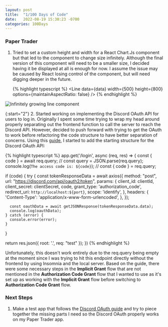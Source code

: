 ```yaml
---
layout: post
title:  "1/100 Days of Code"
date:   2022-08-19 15:30:23 -0700
categories: 100Days
---
```


### Paper Trader

1. Tried to set a custom height and width for a React Chart.Js component but that led to the component to change size infinitely. Although the final version of this component will need to be a smaller size, I decided having it be displayed at all is enough for now. I assume the issue may be caused by React losing control of the component, but will need digging deeper in the future.

    {% highlight typescript %}
    <Line
    data={data}
    width={500}
    height={800}
    options={maintainAspectRatio: false}
    />
    {% endhighlight %}

![Infinitely growing line component](../../../../images/20220819chartjs.gif)

{:start="2"}
2. Started working on implementing the Discord OAuth API for users to log in. Originally I spent some time trying to wrap my head around properly separating out the frontend function to call the server to reach the Discord API. However, decided to push forward with trying to get the OAuth to work before refactoring the code structure to have better separation of concerns. Using this [guide](https://discordjs.guide/oauth2/#a-quick-example), I started to add the starting structure for the Discord OAuth API:

 {% highlight typescript %}
app.get('/login', async (req, res) => {
  const { code } = await req.query;
  // const query = JSON.parse(req.query);
  console.log(`The access code is: ${code}`);
  // const { code } = req.query;

  if (code) {
    try {
      const tokenResponseData = await axios({
        method: "post",
        url: "https://discord.com/api/oauth2/token",
        params: {
          client_id: clientId,
          client_secret: clientSecret,
          code,
          grant_type: 'authorization_code',
          redirect_uri: `http://localhost:${port}`,
          scope: 'identify',
        },
        headers: {
          'Content-Type': 'application/x-www-form-urlencoded',
        },
      });

      const oauthData = await getJSONResponse(tokenResponseData.data);
      console.log(oauthData);
    } catch (error) {
      console.error(error);
    }
  }

  return res.json({ root: '.', req: "test" });
})
 {% endhighlight %}

Unfortunately, this doesn't work entirely due to the req.query being empty at the moment since I was trying to hit this endpoint directly without the frontend by using Insomnia and the local server. Based on the guide, there were some necessary steps in the **Implicit Grant** flow that are not mentioned in the **Authorization Code Grant** flow that I wanted to use as it's set up as working with the **Implicit Grant** flow before switching to **Authorization Code Grant** flow.

### Next Steps

1. Make a test app that follows the [Discord OAuth guide](https://discordjs.guide/oauth2/#a-quick-example) and try to piece together the missing parts I need so the Discord OAuth properly works on my Paper Trader app.
